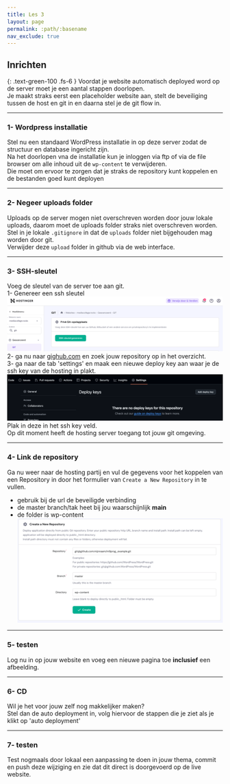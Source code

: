 ```yaml
---
title: Les 3
layout: page
permalink: :path/:basename
nav_exclude: true
---
```



## Inrichten
{: .text-green-100 .fs-6 }
Voordat je website automatisch deployed word op de server moet je een aantal stappen doorlopen.  
Je maakt straks eerst een placeholder website aan, stelt de beveiliging tussen de host en git in en daarna stel je de git flow in.

---
### 1- Wordpress installatie
Stel nu een standaard WordPress installatie in op deze server zodat de structuur en database ingericht zijn.  
Na het doorlopen vna de installatie kun je inloggen via ftp of via de file browser om alle inhoud uit de `wp-content` te verwijderen.  
Die moet om ervoor te zorgen dat je straks de repository kunt koppelen en de bestanden goed kunt deployen

---
### 2- Negeer uploads folder
Uploads op de server mogen niet overschreven worden door jouw lokale uploads, daarom moet de uploads folder straks niet overschreven worden.  
Stel in je lokale `.gitignore` in dat de `uploads` folder niet bijgehouden mag worden door git.  
Verwijder deze `upload` folder in github via de web interface.

---
### 3- SSH-sleutel
Voeg de sleutel van de server toe aan git.  
1- Genereer een ssh sleutel  
![generate_key.png](images/generate_key.png)
2- ga nu naar [gighub.com](https://github.com/) en zoek jouw repository op in het overzicht.  
3- ga naar de tab 'settings' en maak een nieuwe deploy key aan waar je de ssh key van de hosting in plakt.  
![deploy_keys.png](images/deploy_keys.png)
Plak in deze in het ssh key veld.  
Op dit moment heeft de hosting server toegang tot jouw git omgeving.

---
### 4- Link de repository 
Ga nu weer naar de hosting partij en vul de gegevens voor het koppelen van een Repository in door het formulier van `Create a New Repository` in te vullen.    
- gebruik bij de url de beveiligde verbinding
- de master branch/tak heet bij jou waarschijnlijk **main**
- de folder is wp-content
  ![repository.png](images/repository.png)

---
### 5- testen
Log nu in op jouw website en voeg een nieuwe pagina toe **inclusief** een afbeelding.

---
### 6- CD
Wil je het voor jouw zelf nog makkelijker maken?  
Stel dan de auto deployment in, volg hiervoor de stappen die je ziet als je klikt op 'auto deployment'

---
### 7- testen
Test nogmaals door lokaal een aanpassing te doen in jouw thema, commit en push deze wijziging en zie dat dit direct is doorgevoerd op de live website.